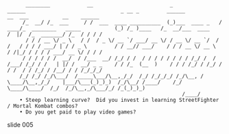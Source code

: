           ________            __                         _                ______                               _ __ _         ______               __  ___           __    ______
         /_  __/ /_  ___     / /  ___  ____ __________  (_)___  ____ _   / ____/_  ________   _____           (_) /_ )____   /_  __/___  ____     /  |/  /_  _______/ /_  / / / /
          / / / __ \/ _ \   / /  / _ \/ __ `/ ___/ __ \/ / __ \/ __ `/  / /   / / / / ___/ | / / _ \         / / __// ___/    / / / __ \/ __ \   / /|_/ / / / / ___/ __ \/ / / /
         / / / / / /  __/  / /___  __/ /_/ / /  / / / / / / / / /_/ /  / /___/ /_/ / /   | |/ /  __/ _ _    / / /_  (__  )    / / / /_/ / /_/ /  / /  / / /_/ / /__/ / / /_/_/_/
        /_/ /_/ /_/\___/  /_____\___/\__,_/_/  /_/ /_/_/_/ /_/\__, /   \____/\__,_/_/    |___/\___(_)_)_)  /_/\__/ /____/    /_/  \____/\____/  /_/  /_/\__,_/\___/_/ /_(_)_)_)
                                                             /____/
        • Steep learning curve?  Did you invest in learning StreetFighter / Mortal Kombat combos?
        • Do you get paid to play video games?















































































slide 005

